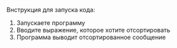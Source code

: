 Bнструкция для запуска кода:
1. Запускаете программу
2. Вводите выражение, которое хотите отсортировать
3. Программа выводит отсортированное сообщение
